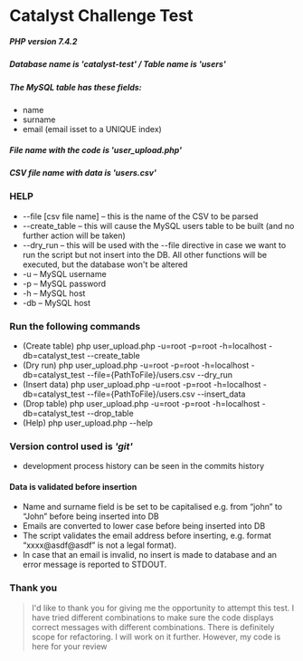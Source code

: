 #  Catalyst Challenge Test
##### PHP version 7.4.2
#####  Database name is _'catalyst-test'_ / Table name is _'users'_
##### The MySQL table has these fields:
- name
- surname
- email (email isset to a UNIQUE index)

#####  File name with the code is _'user_upload.php'_
#####  CSV file name with data is _'users.csv'_

###  HELP
- --file [csv file name] – this is the name of the CSV to be parsed
- --create_table – this will cause the MySQL users table to be built (and no further action will be taken) 
- --dry_run – this will be used with the --file directive in case we want to run the script but not insert into the DB. All other functions will be executed, but the database won't be altered
- -u – MySQL username
- -p – MySQL password
- -h – MySQL host
- -db – MySQL host

### Run the following commands
- (Create table) 
php user_upload.php -u=root -p=root -h=localhost -db=catalyst_test --create_table 
- (Dry run)
php user_upload.php -u=root -p=root -h=localhost -db=catalyst_test --file={PathToFile}/users.csv --dry_run
- (Insert data) 
 php user_upload.php  -u=root -p=root -h=localhost -db=catalyst_test --file={PathToFile}/users.csv --insert_data
- (Drop table) 
php user_upload.php -u=root -p=root -h=localhost -db=catalyst_test --drop_table
- (Help) 
php user_upload.php --help 

### Version control used is _'git'_ 
- development process history can be seen in the commits history


#### Data is validated before insertion
-  Name and surname field is be set to be capitalised e.g. from “john” to “John” before being inserted into DB
- Emails are converted to lower case before being inserted into DB
- The script validates the email address before inserting,  e.g. format “xxxx@asdf@asdf” is not a legal format). 
- In case that an email is invalid, no insert is made to database and an error message is reported to STDOUT.

### Thank you
> I'd like to thank you for giving me the opportunity to attempt this test. 
> I have tried different combinations to make sure the code displays 
> correct messages with different combinations.
> There is definitely scope for refactoring. 
> I will work on it further. However, my code is here for your review 